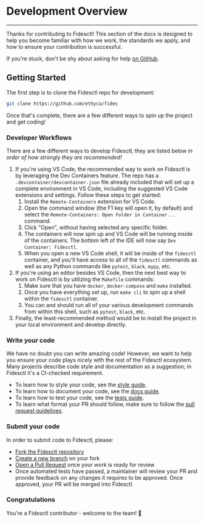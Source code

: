 # Development Overview

---

Thanks for contributing to Fidesctl! This section of the docs is designed to help you become familiar with how we work, the standards we apply, and how to ensure your contribution is successful.

If you're stuck, don't be shy about asking for help [on GitHub](https://github.com/ethyca/fides/issues).

## Getting Started

The first step is to clone the Fidesctl repo for development:

```bash
git clone https://github.com/ethyca/fides
```

Once that's complete, there are a few different ways to spin up the project and get coding!

### Developer Workflows

There are a few different ways to develop Fidesctl, they are listed below _in order of how strongly they are recommended!_

1. If you're using VS Code, the recommended way to work on Fidesctl is by leveraging the Dev Containers feature. The repo has a `.devcontainer/devcontainer.json` file already included that will set up a complete environment in VS Code, including the suggested VS Code extensions and settings. Follow these steps to get started:
    1. Install the `Remote-Containers` extension for VS Code.
    1. Open the command window (the F1 key will open it, by default) and select the `Remote-Containers: Open Folder in Container...` command.
    1. Click "Open", without having selected any specific folder.
    1. The containers will now spin up and VS Code will be running inside of the containers. The bottom left of the IDE will now say `Dev Container: Fidesctl`.
    1. When you open a new VS Code shell, it will be inside of the `fidesctl` container, and you'll have access to all of the `fidesctl` commands as well as any Python commands like `pytest`, `black`, `mypy`, etc.
1. If you're using an editor besides VS Code, then the next best way to work on Fidesctl is by utilizing the `Makefile` commands:
    1. Make sure that you have `docker`, `docker-compose` and `make` installed.
    1. Once you have everything set up, run `make cli` to spin up a shell within the `fidesctl` container.
    1. You can and should run all of your various development commands from within this shell, such as `pytest`, `black`, etc.
1. Finally, the least-recommended method would be to install the project in your local environment and develop directly.

### Write your code

We have no doubt you can write amazing code! However, we want to help you ensure your code plays nicely with the rest of the Fidesctl ecosystem. Many projects describe code style and documentation as a suggestion; in Fidesctl it's a CI-checked requirement.

* To learn how to style your code, see the [style guide](code_style.md).
* To learn how to document your code, see the [docs guide](documentation.md).
* To learn how to test your code, see the [tests guide](testing.md).
* To learn what format your PR should follow, make sure to follow the [pull request guidelines](pull_requests.md).

### Submit your code

In order to submit code to Fidesctl, please:

* [Fork the Fidesctl repository](https://help.github.com/en/articles/fork-a-repo)
* [Create a new branch](https://help.github.com/en/desktop/contributing-to-projects/creating-a-branch-for-your-work) on your fork
* [Open a Pull Request](https://help.github.com/en/articles/creating-a-pull-request-from-a-fork) once your work is ready for review
* Once automated tests have passed, a maintainer will review your PR and provide feedback on any changes it requires to be approved. Once approved, your PR will be merged into Fidesctl.

### Congratulations

You're a Fidesctl contributor - welcome to the team! 🎉
